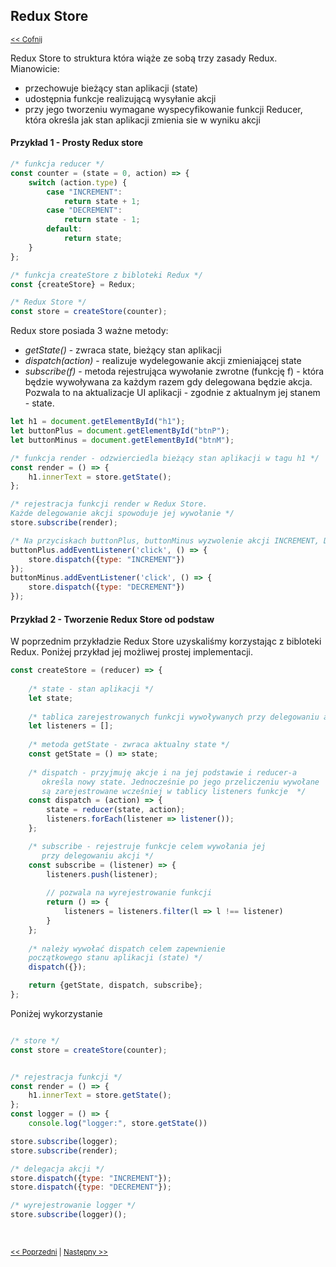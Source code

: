 ## Redux Store 
<sub>[<< Cofnij](https://github.com/donatuss/Redux-Start-Egghead/blob/master/README.md)</sub><br/>

Redux Store to struktura która wiąże ze sobą trzy zasady Redux. Mianowicie:
+ przechowuje bieżący stan aplikacji (state)
+ udostępnia funkcje realizującą wysyłanie akcji
+ przy jego tworzeniu wymagane wyspecyfikowanie funkcji Reducer, która określa jak stan aplikacji zmienia sie w wyniku akcji 

#### Przykład 1 - Prosty Redux store

```javascript
/* funkcja reducer */ 
const counter = (state = 0, action) => {
    switch (action.type) {
        case "INCREMENT":
            return state + 1;
        case "DECREMENT":
            return state - 1;
        default:
            return state;
    }
};

/* funkcja createStore z bibloteki Redux */
const {createStore} = Redux;

/* Redux Store */
const store = createStore(counter);
``` 
Redux store posiada 3 ważne metody:
+ _getState()_ - zwraca state, bieżący stan aplikacji
+ _dispatch(action)_ - realizuje wydelegowanie akcji zmieniającej state 
+ _subscribe(f)_ - metoda rejestrująca wywołanie zwrotne (funkcję f) - która będzie wywoływana za każdym razem gdy delegowana będzie akcja.
Pozwala to na aktualizacje UI aplikacji - zgodnie z aktualnym jej stanem - state. 

```javascript
let h1 = document.getElementById("h1");
let buttonPlus = document.getElementById("btnP");
let buttonMinus = document.getElementById("btnM");

/* funkcja render - odzwierciedla bieżący stan aplikacji w tagu h1 */
const render = () => {
    h1.innerText = store.getState();
};

/* rejestracja funkcji render w Redux Store. 
Każde delegowanie akcji spowoduje jej wywołanie */
store.subscribe(render);

/* Na przyciskach buttonPlus, buttonMinus wyzwolenie akcji INCREMENT, DECREMENT */
buttonPlus.addEventListener('click', () => {
    store.dispatch({type: "INCREMENT"})
});
buttonMinus.addEventListener('click', () => {
    store.dispatch({type: "DECREMENT"})
});

``` 

#### Przykład 2 - Tworzenie Redux Store od podstaw
W poprzednim przykładzie Redux Store uzyskaliśmy korzystając z bibloteki Redux. Poniżej przykład jej możliwej prostej implementacji.
```javascript
const createStore = (reducer) => {
    
    /* state - stan aplikacji */
    let state;
    
    /* tablica zarejestrowanych funkcji wywoływanych przy delegowaniu akcji */  
    let listeners = [];
    
    /* metoda getState - zwraca aktualny state */
    const getState = () => state;
    
    /* dispatch - przyjmuję akcje i na jej podstawie i reducer-a 
       określa nowy state. Jednocześnie po jego przeliczeniu wywołane 
       są zarejestrowane wcześniej w tablicy listeners funkcje  */  
    const dispatch = (action) => {
        state = reducer(state, action);
        listeners.forEach(listener => listener());
    };

    /* subscribe - rejestruje funkcje celem wywołania jej
       przy delegowaniu akcji */ 
    const subscribe = (listener) => {
        listeners.push(listener);
        
        // pozwala na wyrejestrowanie funkcji
        return () => {
            listeners = listeners.filter(l => l !== listener)
        }
    };
    
    /* należy wywołać dispatch celem zapewnienie 
    początkowego stanu aplikacji (state) */
    dispatch({});

    return {getState, dispatch, subscribe};
};
```
Poniżej wykorzystanie
```javascript

/* store */
const store = createStore(counter);


/* rejestracja funkcji */
const render = () => {
    h1.innerText = store.getState();
};
const logger = () => {
    console.log("logger:", store.getState())

store.subscribe(logger);
store.subscribe(render);

/* delegacja akcji */
store.dispatch({type: "INCREMENT"});
store.dispatch({type: "DECREMENT"});

/* wyrejestrowanie logger */
store.subscribe(logger)();
 ```
 <br/>
 
 <sub>[<< Poprzedni](https://github.com/donatuss/Redux-Start-Egghead/blob/master/01-redux-principles/README.md)
  | [Następny >>](https://github.com/donatuss/Redux-Start-Egghead/blob/master/README.md)
 </sub>